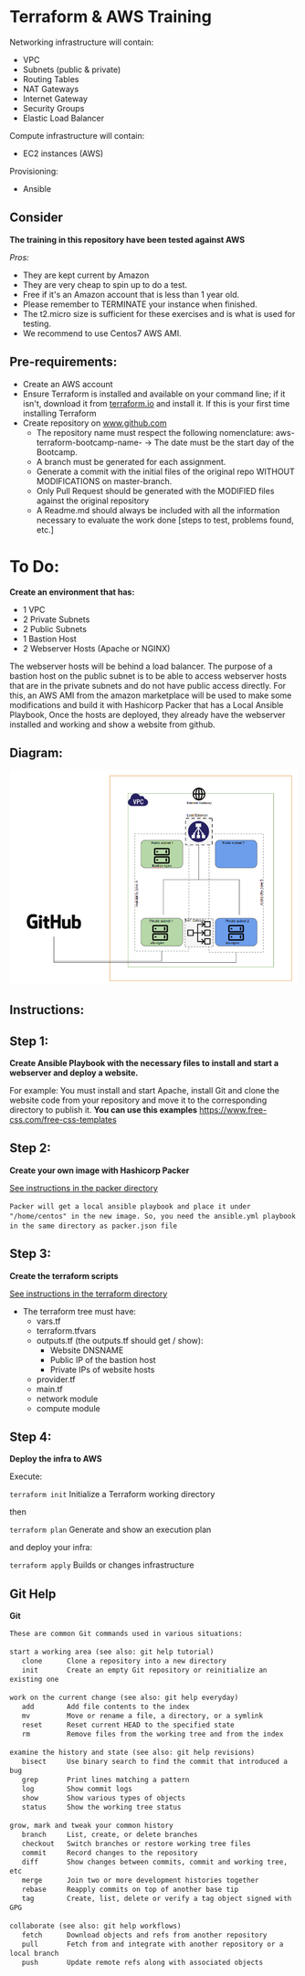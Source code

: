# Terraform & AWS Training 

Networking infrastructure will contain:

* VPC
* Subnets (public & private)
* Routing Tables
* NAT Gateways
* Internet Gateway
* Security Groups
* Elastic Load Balancer

Compute infrastructure will contain:

* EC2 instances (AWS)

Provisioning:

* Ansible

## Consider

**The training in this repository have been tested against AWS**

*Pros:*

* They are kept current by Amazon
* They are very cheap to spin up to do a test. 
* Free if it's an Amazon account that is less than 1 year old. 
* Please remember to TERMINATE your instance when finished.
* The t2.micro size is sufficient for these exercises and is what is used for testing.
* We recommend to use Centos7 AWS AMI. 

## Pre-requirements:

* Create an AWS account
* Ensure Terraform is installed and available on your command line; if it isn't, download it from [terraform.io](www.terraform.io) and install it. If this is your first time installing Terraform
* Create repository on www.github.com
    * The repository name must respect the following nomenclature: aws-terraform-bootcamp-name- <YYMMDD> -> The date must be the start day of the Bootcamp.
    * A branch must be generated for each assignment.
    * Generate a commit with the initial files of the original repo WITHOUT MODIFICATIONS on master-branch.
    * Only Pull Request should be generated with the MODIFIED files against the original repository
    * A Readme.md should always be included with all the information necessary to evaluate the work done [steps to test, problems found, etc.]





# To Do:
 
**Create an environment that has:**

* 1 VPC
* 2 Private Subnets
* 2 Public Subnets
* 1 Bastion Host
* 2 Webserver Hosts (Apache or NGINX)

The webserver hosts will be behind a load balancer.
The purpose of a bastion host on the public subnet is to be able to access webserver hosts
that are in the private subnets and do not have public access directly.
For this, an AWS AMI from the amazon marketplace will be used to make some modifications and build it with Hashicorp Packer that has a Local Ansible Playbook,
Once the hosts are deployed, they already have the webserver installed and working and show a website from github.

## Diagram:

![](bootcamp-diagram.png)



## Instructions: 


## Step 1:

**Create Ansible Playbook with the necessary files to install and start a webserver and deploy a website.**

For example: You must install and start Apache, install Git and clone the website code from your repository and move it to the corresponding directory to publish it. **You can use this examples** https://www.free-css.com/free-css-templates

## Step 2:

**Create your own image with Hashicorp Packer**

[See instructions in the packer directory](https://github.com/aularmarko/pmi-bootcamp-terraform-aws/tree/master/packer)

`Packer will get a local ansible playbook and place it under "/home/centos" in the new image. So, you need the ansible.yml playbook in the same directory as packer.json file`


## Step 3:

**Create the terraform scripts** 

[See instructions in the terraform directory](http://10.252.7.70/markoantonio.aular/bootcamp-terraform-aws/tree/master/terraform)

* The terraform tree must have:
    * vars.tf
    * terraform.tfvars
    * outputs.tf (the outputs.tf should get / show):
        * Website DNSNAME
        * Public IP of the bastion host
        * Private IPs of website hosts
    * provider.tf
    * main.tf
    * network module
    * compute module


## Step 4:

**Deploy the infra to AWS**

Execute:

`terraform init`               Initialize a Terraform working directory

then

`terraform plan`               Generate and show an execution plan


and deploy your infra:

`terraform apply`             Builds or changes infrastructure




## Git Help


**Git**
```
These are common Git commands used in various situations:

start a working area (see also: git help tutorial)
   clone      Clone a repository into a new directory
   init       Create an empty Git repository or reinitialize an existing one

work on the current change (see also: git help everyday)
   add        Add file contents to the index
   mv         Move or rename a file, a directory, or a symlink
   reset      Reset current HEAD to the specified state
   rm         Remove files from the working tree and from the index

examine the history and state (see also: git help revisions)
   bisect     Use binary search to find the commit that introduced a bug
   grep       Print lines matching a pattern
   log        Show commit logs
   show       Show various types of objects
   status     Show the working tree status

grow, mark and tweak your common history
   branch     List, create, or delete branches
   checkout   Switch branches or restore working tree files
   commit     Record changes to the repository
   diff       Show changes between commits, commit and working tree, etc
   merge      Join two or more development histories together
   rebase     Reapply commits on top of another base tip
   tag        Create, list, delete or verify a tag object signed with GPG

collaborate (see also: git help workflows)
   fetch      Download objects and refs from another repository
   pull       Fetch from and integrate with another repository or a local branch
   push       Update remote refs along with associated objects
```
